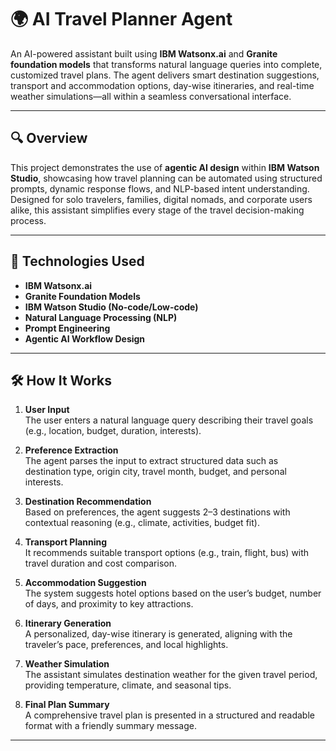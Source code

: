 # 🌍 AI Travel Planner Agent

An AI-powered assistant built using **IBM Watsonx.ai** and **Granite foundation models** that transforms natural language queries into complete, customized travel plans. The agent delivers smart destination suggestions, transport and accommodation options, day-wise itineraries, and real-time weather simulations—all within a seamless conversational interface.

---

## 🔍 Overview

This project demonstrates the use of **agentic AI design** within **IBM Watson Studio**, showcasing how travel planning can be automated using structured prompts, dynamic response flows, and NLP-based intent understanding. Designed for solo travelers, families, digital nomads, and corporate users alike, this assistant simplifies every stage of the travel decision-making process.

---

## 🧠 Technologies Used

- **IBM Watsonx.ai**  
- **Granite Foundation Models**  
- **IBM Watson Studio (No-code/Low-code)**  
- **Natural Language Processing (NLP)**  
- **Prompt Engineering**  
- **Agentic AI Workflow Design**

---

## 🛠️ How It Works

1. **User Input**  
   The user enters a natural language query describing their travel goals (e.g., location, budget, duration, interests).

2. **Preference Extraction**  
   The agent parses the input to extract structured data such as destination type, origin city, travel month, budget, and personal interests.

3. **Destination Recommendation**  
   Based on preferences, the agent suggests 2–3 destinations with contextual reasoning (e.g., climate, activities, budget fit).

4. **Transport Planning**  
   It recommends suitable transport options (e.g., train, flight, bus) with travel duration and cost comparison.

5. **Accommodation Suggestion**  
   The system suggests hotel options based on the user’s budget, number of days, and proximity to key attractions.

6. **Itinerary Generation**  
   A personalized, day-wise itinerary is generated, aligning with the traveler’s pace, preferences, and local highlights.

7. **Weather Simulation**  
   The assistant simulates destination weather for the given travel period, providing temperature, climate, and seasonal tips.

8. **Final Plan Summary**  
   A comprehensive travel plan is presented in a structured and readable format with a friendly summary message.

---

